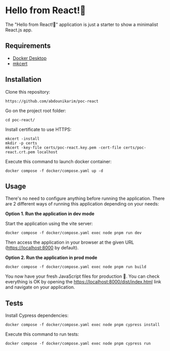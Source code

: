 Hello from React!👋
========================

The "Hello from React!👋" application is just a starter to show a minimalist React.js app.

Requirements
------------

* [Docker Desktop][1]
* [mkcert][2]

Installation
------------

Clone this repository:

```console
https://github.com/abdounikarim/poc-react
```

Go on the project root folder:

```console
cd poc-react/
```

Install certificate to use HTTPS:

```console
mkcert -install
mkdir -p certs
mkcert -key-file certs/poc-react.key.pem -cert-file certs/poc-react.crt.pem localhost
```

Execute this command to launch docker container:

```console
docker compose -f docker/compose.yaml up -d
```

Usage
-----

There's no need to configure anything before running the application. There are
2 different ways of running this application depending on your needs:

**Option 1. Run the application in dev mode**

Start the application using the vite server:

```console
docker compose -f docker/compose.yaml exec node pnpm run dev
```

Then access the application in your browser at the given URL (<https://localhost:8000> by default).

**Option 2. Run the application in prod mode**

```console
docker compose -f docker/compose.yaml exec node pnpm run build
```
You now have your fresh JavaScript files for production 🚀.
You can check everything is OK by opening the [https://localhost:8000/dist/index.html][3] link and navigate on your application.

Tests
-----

Install Cypress dependencies:

```console
docker compose -f docker/compose.yaml exec node pnpm cypress install
```

Execute this command to run tests:

```console
docker compose -f docker/compose.yaml exec node pnpm cypress run
```

[1]: https://www.docker.com/products/docker-desktop/
[2]: https://github.com/FiloSottile/mkcert
[3]: https://localhost:8000/dist/index.html
